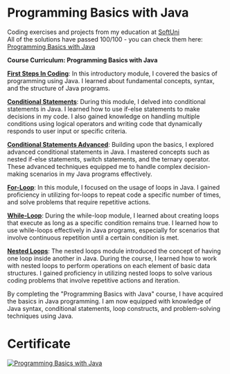 # Programming Basics with Java
Coding exercises and projects from my education at <a href="www.softuni.bg">SoftUni</a>
<br>
All of the solutions have passed 100/100 - you can check them here: <a href="https://judge.softuni.org/Contests/#!/List/ByCategory/246/Java-Basics">Programming Basics with Java</a>
<br>

<b>Course Curriculum: Programming Basics with Java</b>

**[First Steps In Coding](https://github.com/trayanaboykova/Programming-Basics-Java/tree/master/src/Lesson01_FirstStepsInCoding)**: In this introductory module, I covered the basics of programming using Java. I learned about fundamental concepts, syntax, and the structure of Java programs.

**[Conditional Statements](https://github.com/trayanaboykova/Programming-Basics-Java/tree/master/src/Lesson02_ConditionalStatements)**: During this module, I delved into conditional statements in Java. I learned how to use if-else statements to make decisions in my code. I also gained knowledge on handling multiple conditions using logical operators and writing code that dynamically responds to user input or specific criteria.

**[Conditional Statements Advanced](https://github.com/trayanaboykova/Programming-Basics-Java/tree/master/src/Lesson03_ConditionalStatementsAdvanced)**: Building upon the basics, I explored advanced conditional statements in Java. I mastered concepts such as nested if-else statements, switch statements, and the ternary operator. These advanced techniques equipped me to handle complex decision-making scenarios in my Java programs effectively.

**[For-Loop](https://github.com/trayanaboykova/Programming-Basics-Java/tree/master/src/Lesson04_ForLoop)**: In this module, I focused on the usage of loops in Java. I gained proficiency in utilizing for-loops to repeat code a specific number of times, and solve problems that require repetitive actions.

**[While-Loop](https://github.com/trayanaboykova/Programming-Basics-Java/tree/master/src/Lesson05_WhileLoop)**: During the while-loop module, I learned about creating loops that execute as long as a specific condition remains true. I learned how to use while-loops effectively in Java programs, especially for scenarios that involve continuous repetition until a certain condition is met.

**[Nested Loops](https://github.com/trayanaboykova/Programming-Basics-Java/tree/master/src/Lesson06_NestedLoops)**: The nested loops module introduced the concept of having one loop inside another in Java. During the course, I learned how to work with nested loops to perform operations on each element of basic data structures. I gained proficiency in utilizing nested loops to solve various coding problems that involve repetitive actions and iteration.

By completing the "Programming Basics with Java" course, I have acquired the basics in Java programming. I am now equipped with knowledge of Java syntax, conditional statements, loop constructs, and problem-solving techniques using Java.

# Certificate
<a href="https://softuni.bg/certificates/details/134595/710e8d86" rel="nofollow"><img src="https://user-images.githubusercontent.com/101351760/225559811-ed4dc164-5dbf-42dd-aa09-3bca9bf4d1ec.png" alt="Programming Basics with Java"></a>
